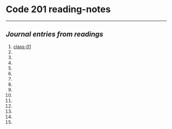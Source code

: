 # Code 201 reading-notes
***

## *Journal entries from readings*

1. [class-01](https://christopherhamersly.github.io/reading-notes/class-01.md)
1.
1.
1.
1.
1.
1.
1.
1.
1.
1.
1.
1.
1.
1.
